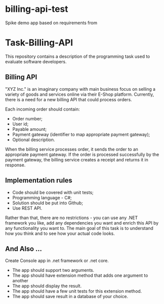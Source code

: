 # billing-api-test

Spike demo app based on requirements from 


# Task-Billing-API
This repository contains a description of the programming task used to evaluate software developers.

## Billing API

"XYZ Inc." is an imaginary company with main business focus on selling a variety of goods and services online via their E-Shop platform. Currently, there is a need for a new billing API that could process orders.

Each incoming order should contain:
* Order number;
*	User id;
*	Payable amount;
*	Payment gateway (identifier to map appropriate payment gateway);
*	Optional description.

When the billing service processes order, it sends the order to an appropriate payment gateway. If the order is processed successfully by the payment gateway, the billing service creates a receipt and returns it in response.

## Implementation rules

* Code should be covered with unit tests;
* Programming language - C#;
* Solution should be put into Github;
* Use REST API.

Rather than that, there are no restrictions - you can use any .NET framework you like, add any dependencies you want and enrich this API by any functionality you want to. The main goal of this task is to understand how you think and to see how your actual code looks.

## And Also ...

Create Console app in .net framework or .net core.
* The app should support two arguments.
* The app should have extension method that adds one argument to another
* The app should display the result.
* The app should have a few unit tests for this extension method.
* The app should save result in a database of your choice.
